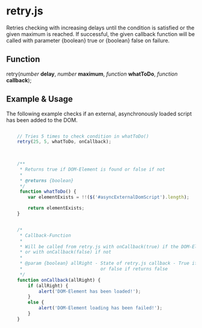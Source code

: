 # retry.js

Retries checking with increasing delays until the condition is satisfied or the given maximum is reached.
If successful, the given callback function will be called with parameter {boolean} true or {boolean} false on failure.

## Function

retry(*number* **delay**, *number* **maximum**, *function* **whatToDo**, *function* **callback**);


## Example & Usage

The following example checks if an external, asynchronously loaded script has been added to the DOM.

```javascript

    // Tries 5 times to check condition in whatToDo()
    retry(25, 5, whatToDo, onCallback);
    
    

    /**
     * Returns true if DOM-Element is found or false if not
     *
     * @returns {boolean}
     */
     function whatToDo() {
        var elementExists = !!($('#asyncExternalDomScript').length);

        return elementExists;
    }


    /*
     * Callback-Function
     *
     * Will be called from retry.js with onCallback(true) if the DOM-Element has benn found
     * or with onCallback(false) if not
     *
     * @param {boolean} allRight - State of retry.js callback - True if whatToDo() returns true 
     *                             or false if returns false 
     */
    function onCallback(allRight) {
        if (allRight) {
            alert('DOM-Element has been loaded!');
        }
        else {
            alert('DOM-Element loading has been failed!');
        }
    }
```
